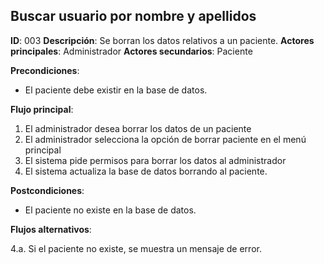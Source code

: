 ## Buscar usuario por nombre y apellidos

**ID**: 003
**Descripción**: Se borran los datos relativos a un paciente.
**Actores principales**: Administrador
**Actores secundarios**: Paciente

**Precondiciones**:
* El paciente debe existir en la base de datos.

**Flujo principal**:
1. El administrador desea borrar los datos de un paciente
1. El administrador selecciona la opción de borrar paciente en el menú principal
1. El sistema pide permisos para borrar los datos al administrador
1. El sistema actualiza la base de datos borrando al paciente. 

**Postcondiciones**:

* El paciente no existe en la base de datos.

**Flujos alternativos**:

4.a. Si el paciente no existe, se muestra un mensaje de error.
